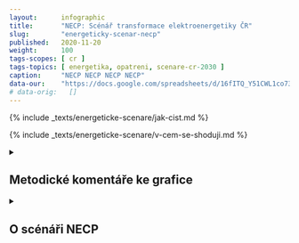 ```yaml
---
layout:      infographic
title:       "NECP: Scénář transformace elektroenergetiky ČR"
slug:        "energeticky-scenar-necp"
published:   2020-11-20
weight:      100
tags-scopes: [ cr ]
tags-topics: [ energetika, opatreni, scenare-cr-2030 ]
caption:     "NECP NECP NECP NECP"
data-our:    "https://docs.google.com/spreadsheets/d/16fITQ_Y51CWL1co734tU5hHQUAf298chxxr3q0-lFWI/edit"
# data-orig:   []
---
```


{% include _texts/energeticke-scenare/jak-cist.md %}

{% include _texts/energeticke-scenare/v-cem-se-shoduji.md %}

<details markdown=1>
<summary>
<h2>Metodické komentáře ke grafice</h2>
</summary>
{% include _texts/energeticke-scenare/rozdeleni-zdroju-2019.md %}

### Rozdělení zdrojů do kategorií: rok 2030

Čísla o výrobě přebíráme přímo ze studie (ve skutečnosti jsou kombinací dvou tabulek, jedna udává výrobu z obnovitelných zdrojů v TJ, druhá výrobu z konvenčních zdrojů v TWh). Predikci instalovaného výkonu studie udává pouze u obnovitelných zdrojů. Kromě zřejmé predikce u jádra tak ve studii chybí odhad pro uhelné a plynové elektrárny.

{% include _texts/energeticke-scenare/emise.md %}
</details>

<details markdown=1>
<summary>
<h2>O scénáři NECP</h2>
</summary>

Národní klimaticko energetické plány (NECP, National Energy and Climate Plan) dala
Evropská unie za úkol sestavit jednotlivým zemí, aby bylo možné koordinovat emisní cíle EU a opatření pro jejich plnění. Český NECP, nazývaný Vnitrostátní plán České republiky v oblasti energetiky a klimatu, zpracovávalo Ministerstvo průmyslu a obchodu. 

### Co NECP obsahuje? 
Stěžejní část Vnitrostátního plánu tvoří nastavení příspěvku ČR k tzv. evropským klimaticko-energetickým cílům EU v oblasti snižování emisí, zvyšování podílu obnovitelných zdrojů energie a zvyšování energetické účinnosti. NECP však zabývá nejen elektřinou, ale energetikou obecně, do čehož spadá i chlazení a výroba tepla, distribuce zemního plynu, posouzení energetické náročnosti průmyslu a další.  Na více než 400 stranách obsahuje velké množství informací, které s tématem různě, někdy i jen okrajově, souvisejí  počínaje tabulkami a grafy vývoje konečné spotřeby energie v různých sektorech v uplynulých letech, diskusi opatření v oblasti vzdělávání a poradenství, informace o stavu zásob jaderného paliva v elektrárne Dukovany až po tabulku s odhadovanými počty ovcí, prasat a skotu do roku 2040. K metodice výpočtů většiny hodnot NECP uvádí zpravidla: “Zdroj: Vlastní zpracování MPO pro účely Vnitrostátního plánu”.
Striktně řečeno tedy NECP není scénář transformace energetiky, ale soubor informací o takřka všem, co se energetiky týká. Přestože NECP obsahuje klima explicitně v názvu, nezmiňuje potřebu mitigace klimatické změny jako kontext, ve kterém transformace energetiky probíhá a nijak více se probíhající změně klimatu nevěnuje. 

NECP přitom vychází zejména ze dvou strategických dokumentů, Aktualizované státní energetické koncepce ČR (ASEK, která počítá s pokračujícím rozvoj jaderné energetiky) a Politiky ochrany klimatu v ČR schválené v roce 2017. 


### Jaké jsou cíle ČR, ze kterých NECP vychází?
V oblasti snižování emisí je cílem ČR je snížit celkové emise skleníkových plynů (tedy nejen z výroby elektřiny) do roku 2030 o 30 % v porovnání s rokem 2005, což odpovídá snížení emisí o 44 MtCO2eq. Podle emisních projekcí dojde při naplnění politik a opatření obsažených ve Vnitrostátním plánu k poklesu emisí skleníkových plynů na úrovni 34% (v porovnání s rokem 2005). 

V rámci dekarbonizace si Česká republika vytyčila cíl dosáhnout 22% podílu obnovitelných zdrojů na hrubé konečné spotřebě energie (tedy nejen elektřiny, ale i spotřeby energie při chlazení a výrobě tepla, v dopravě apod. V roce 2020 je tento podíl 13%)

NECP dále vychází z Státní energetické koncepce ASEK, která počítá s navýšením produkce elektřiny z jádra do roku 2040 na 46-58%. Plánovaná dostavba nových bloků se sice přímo neprojeví do roku 2030, nepřímo však souvisí s jen pomalým navyšováním OZE v rámci NECP. 

## Metodika: 
K metodice výpočtů hodnot výroby elektřiny či instalovaného výkonu jednotlivých zdrojů NECP uvádí zpravidla: “Zdroj: Vlastní zpracování MPO pro účely Vnitrostátního plánu”. Lze očekávat, že půjde o hodnoty z jiných dokumentů (např. Státní Energetická Koncepce), expertní odhady, nebo o rozpady cílů, které byly s Evropskou Unií vyjednány na politické úrovni. NECP modelování nebo kritéria optimalizace nezmiňuje.  

Pro naše zobrazení scénáře elektro-energetiky, jak ji uvažuje NECP jsme použili:  
Hodnoty hrubé výroby elektřiny podle paliv - tabulka 168 na straně 341. 
Hodnoty výroby elektřiny z OZE  - tabulka 15. na straně 31.
Instalovaný výkon OZE - tabulka 18. na straně 33. 

</details>